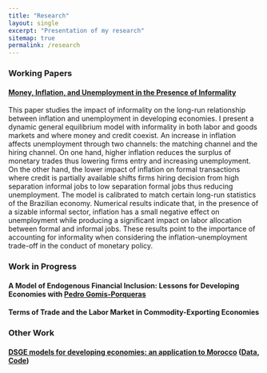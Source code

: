```yaml
---
title: "Research"
layout: single
excerpt: "Presentation of my research"
sitemap: true
permalink: /research
---
```


### Working Papers

#### [Money, Inflation, and Unemployment in the Presence of Informality](https://ideas.repec.org/p/zur/econwp/248.html)

This paper studies the impact of informality on the long-run relationship between inflation and unemployment in developing economies. I present a dynamic general equilibrium model with informality in both labor and goods markets and where money and credit coexist. An increase in inflation affects unemployment through two channels: the matching channel and the hiring channel. On one hand, higher inflation reduces the surplus of monetary trades thus lowering firms entry and increasing unemployment. On the other hand, the lower impact of inflation on formal transactions where credit is partially available shifts firms hiring decision from high separation informal jobs to low separation formal jobs thus reducing unemployment. The model is calibrated to match certain long-run statistics of the Brazilian economy. Numerical results indicate that, in the presence of a sizable informal sector, inflation has a small negative effect on unemployment while producing a significant impact on labor allocation between formal and informal jobs. These results point to the importance of accounting for informality when considering the inflation-unemployment trade-off in the conduct of monetary policy.

### Work in Progress

#### A Model of Endogenous Financial Inclusion: Lessons for Developing Economies with [Pedro Gomis-Porqueras](https://sites.google.com/site/pedrogomisporqueras/)

#### Terms of Trade and the Labor Market in Commodity-Exporting Economies

### Other Work

#### [DSGE models for developing economies: an application to Morocco](https://ideas.repec.org/p/pra/mprapa/63404.html) ([Data](https://www.dropbox.com/s/vcvmrj2pm7usi0x/NK_SOE_Data.xlsx?raw=1), [Code](https://www.dropbox.com/s/7tga95wuabfynqx/nk_soe_inf_code.zip?raw=1))
